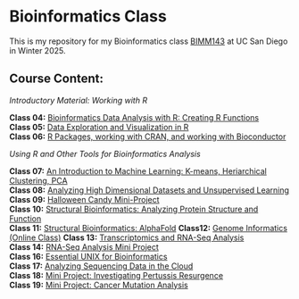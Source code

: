 # Bioinformatics Class

This is my repository for my Bioinformatics class [BIMM143](https://bioboot.github.io/bimm143_W25/) at UC San Diego in Winter 2025.

## Course Content:

*Introductory Material: Working with R*

**Class 04:** [Bioinformatics Data Analysis with R: Creating R Functions](https://github.com/carlychang03/BIMM143_github/tree/dd27c0fcdf473ad2b8273e3947e8d32407e56598/Class04)  
**Class 05:** [Data Exploration and Visualization in R](https://github.com/carlychang03/BIMM143_github/tree/dd27c0fcdf473ad2b8273e3947e8d32407e56598/Class05)  
**Class 06:** [R Packages, working with CRAN, and working with Bioconductor](https://github.com/carlychang03/BIMM143_github/tree/dd27c0fcdf473ad2b8273e3947e8d32407e56598/Class06)

*Using R and Other Tools for Bioinformatics Analysis*

**Class 07:** [An Introduction to Machine Learning: K-means, Heriarchical Clustering, PCA](https://github.com/carlychang03/BIMM143_github/tree/dd27c0fcdf473ad2b8273e3947e8d32407e56598/Class07)  
**Class 08:** [Analyzing High Dimensional Datasets and Unsupervised Learning](https://github.com/carlychang03/BIMM143_github/tree/dd27c0fcdf473ad2b8273e3947e8d32407e56598/Class08)  
**Class 09:** [Halloween Candy Mini-Project](https://github.com/carlychang03/BIMM143_github/tree/dd27c0fcdf473ad2b8273e3947e8d32407e56598/Class09)  
**Class 10:** [Structural Bioinformatics: Analyzing Protein Structure and Function](https://github.com/carlychang03/BIMM143_github/tree/dd27c0fcdf473ad2b8273e3947e8d32407e56598/Class10)  
**Class 11:** [Structural Bioinformatics: AlphaFold](https://github.com/carlychang03/BIMM143_github/tree/dd27c0fcdf473ad2b8273e3947e8d32407e56598/Class11) 
**Class12:** [Genome Informatics (Online Class)]()
**Class 13:** [Transcriptomics and RNA-Seq Analysis](https://github.com/carlychang03/BIMM143_github/tree/dd27c0fcdf473ad2b8273e3947e8d32407e56598/Class13)  
**Class 14:** [RNA-Seq Analysis Mini Project](https://github.com/carlychang03/BIMM143_github/tree/dd27c0fcdf473ad2b8273e3947e8d32407e56598/Class14)  
**Class 16:** [Essential UNIX for Bioinformatics](https://github.com/carlychang03/BIMM143_github/tree/e2394c42505515fce32877c52174b8c87d055dbe/Class16)  
**Class 17:** [Analyzing Sequencing Data in the Cloud](https://github.com/carlychang03/BIMM143_github/tree/e2394c42505515fce32877c52174b8c87d055dbe/Class17)  
**Class 18:** [Mini Project: Investigating Pertussis Resurgence](https://github.com/carlychang03/BIMM143_github/tree/e2394c42505515fce32877c52174b8c87d055dbe/Class18)  
**Class 19:** [Mini Project: Cancer Mutation Analysis](https://github.com/carlychang03/BIMM143_github/tree/e2394c42505515fce32877c52174b8c87d055dbe/Class19)
